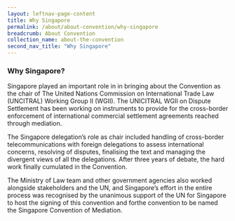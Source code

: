 ```yaml
---
layout: leftnav-page-content
title: Why Singapore
permalink: /about/about-convention/why-singapore
breadcrumb: About Convention
collection_name: about-the-convention
second_nav_title: "Why Singapore"
---
```




### **Why Singapore?** 

Singapore played an important role in in bringing about the Convention as the chair of The United Nations Commission on International Trade Law (UNCITRAL) Working Group II
(WGII). The UNICITRAL WGII on Dispute Settlement has been working on instruments to provide for the cross-border enforcement of international commercial settlement
agreements reached through mediation.

The Singapore delegation’s role as chair included handling of cross-border telecommunications with foreign delegations to assess international concerns, resolving of disputes, finalising the text and managing the divergent views of all the delegations. After
three years of debate, the hard work finally cumulated in the Convention.

The Ministry of Law team and other government agencies also worked alongside stakeholders and the UN, and Singapore’s effort in the entire process was recognised by the
unanimous support of the UN for Singapore to host the signing of this convention and forthe convention to be named the Singapore Convention of Mediation.
